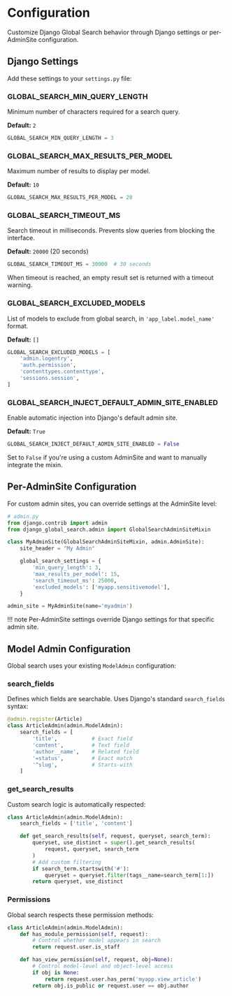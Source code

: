 # Configuration

Customize Django Global Search behavior through Django settings or per-AdminSite configuration.

## Django Settings

Add these settings to your `settings.py` file:

### GLOBAL_SEARCH_MIN_QUERY_LENGTH

Minimum number of characters required for a search query.

**Default:** `2`

```python
GLOBAL_SEARCH_MIN_QUERY_LENGTH = 3
```

### GLOBAL_SEARCH_MAX_RESULTS_PER_MODEL

Maximum number of results to display per model.

**Default:** `10`

```python
GLOBAL_SEARCH_MAX_RESULTS_PER_MODEL = 20
```


### GLOBAL_SEARCH_TIMEOUT_MS

Search timeout in milliseconds. Prevents slow queries from blocking the interface.

**Default:** `20000` (20 seconds)

```python
GLOBAL_SEARCH_TIMEOUT_MS = 30000  # 30 seconds
```

When timeout is reached, an empty result set is returned with a timeout warning.

### GLOBAL_SEARCH_EXCLUDED_MODELS

List of models to exclude from global search, in `'app_label.model_name'` format.

**Default:** `[]`

```python
GLOBAL_SEARCH_EXCLUDED_MODELS = [
    'admin.logentry',
    'auth.permission',
    'contenttypes.contenttype',
    'sessions.session',
]
```

### GLOBAL_SEARCH_INJECT_DEFAULT_ADMIN_SITE_ENABLED

Enable automatic injection into Django's default admin site.

**Default:** `True`

```python
GLOBAL_SEARCH_INJECT_DEFAULT_ADMIN_SITE_ENABLED = False
```

Set to `False` if you're using a custom AdminSite and want to manually integrate the mixin.

## Per-AdminSite Configuration

For custom admin sites, you can override settings at the AdminSite level:

```python
# admin.py
from django.contrib import admin
from django_global_search.admin import GlobalSearchAdminSiteMixin

class MyAdminSite(GlobalSearchAdminSiteMixin, admin.AdminSite):
    site_header = "My Admin"

    global_search_settings = {
        'min_query_length': 3,
        'max_results_per_model': 15,
        'search_timeout_ms': 25000,
        'excluded_models': ['myapp.sensitivemodel'],
    }

admin_site = MyAdminSite(name='myadmin')
```

!!! note
    Per-AdminSite settings override Django settings for that specific admin site.

## Model Admin Configuration

Global search uses your existing `ModelAdmin` configuration:

### search_fields

Defines which fields are searchable. Uses Django's standard `search_fields` syntax:

```python
@admin.register(Article)
class ArticleAdmin(admin.ModelAdmin):
    search_fields = [
        'title',           # Exact field
        'content',         # Text field
        'author__name',    # Related field
        '=status',         # Exact match
        '^slug',           # Starts-with
    ]
```

### get_search_results

Custom search logic is automatically respected:

```python
class ArticleAdmin(admin.ModelAdmin):
    search_fields = ['title', 'content']

    def get_search_results(self, request, queryset, search_term):
        queryset, use_distinct = super().get_search_results(
            request, queryset, search_term
        )
        # Add custom filtering
        if search_term.startswith('#'):
            queryset = queryset.filter(tags__name=search_term[1:])
        return queryset, use_distinct
```

### Permissions

Global search respects these permission methods:

```python
class ArticleAdmin(admin.ModelAdmin):
    def has_module_permission(self, request):
        # Control whether model appears in search
        return request.user.is_staff

    def has_view_permission(self, request, obj=None):
        # Control model-level and object-level access
        if obj is None:
            return request.user.has_perm('myapp.view_article')
        return obj.is_public or request.user == obj.author
```
